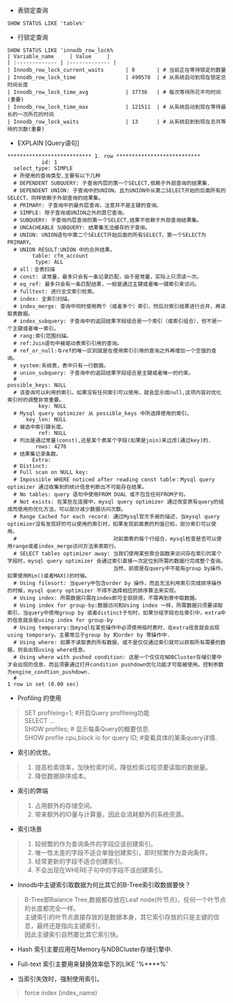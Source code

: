 * 表锁定查询
```
SHOW STATUS LIKE 'table%'
```

* 行锁定查询
```
SHOW STATUS LIKE 'innodb_row_lock%
| Variable_name     | Value     |
| :------------- | :------------- |
| Innodb_row_lock_current_waits       | 0       | # 当前正在等待锁定的数量
| Innodb_row_lock_time                | 490578  | # 从系统启动到现在锁定总时间长度
| Innodb_row_lock_time_avg            | 37736   | # 每次等待所花平均时间(重要)
| Innodb_row_lock_time_max            | 121511  | # 从系统启动到现在等待最长的一次所花的时间
| Innodb_row_lock_waits               | 13      | # 从系统启到到现在总共等待的次数(重要)
```

* EXPLAIN [Query语句]
```
*************************** 1. row ***************************
           id: 1
  select_type: SIMPLE
  # 所使用的查询类型,主要有以下几种
  # DEPENDENT SUBQUERY: 子查询内层的第一个SELECT,依赖于外部查询的结果集.
  # DEPENDENT UNION: 子查询中的UNION，且为UNION中从第二SELECT开始的后面所有的SELECT，同样依赖于外部查询的结果集。
  # PRIMARY: 子查询中的最外层查询，注意并不是主键的查询。
  # SIMPLE: 除子查询或UNION之外的其它查询。
  # SUBQUERY: 子查询内层查询的第一个SELECT,结果不依赖于外部查询结果集。
  # UNCACHEABLE SUBQUERY: 结果集无法缓存的子查询。
  # UNION: UNION语句中第二个SELECT开始后面的所有SELECT，第一个SELECT为PRIMARY。
  # UNION RESULT:UNION 中的合并结果。
        table: cfm_account
         type: ALL
  # all：全表扫描
  # const: 读常量，最多只会有一条记录匹配，由于是常量，实际上只须读一次。
  # eq_ref: 最多只会有一条匹配结果，一般是通过主键或者唯一键索引来访问。
  # fulltext: 进行全文索引检索。
  # index: 全索引扫描。
  # index_merge: 查询中同时使用两个（或者多个）索引，然后对索引结果进行合并，再读取表数据。
  # index_subquery: 子查询中的返回结果字段组合是一个索引（或索引组合），但不是一个主键或者唯一索引。
  # rang:索引范围扫描。
  # ref:Join语句中被驱动表索引引用的查询。
  # ref_or_null:与ref的唯一区别就是在使用索引引用的查询之外再增加一个空值的查询。
  # system:系统表，表中只有一行数据。
  # union_subquery: 子查询中的返回结果字段组合是主键或者唯一的约束。
  #      
possible_keys: NULL
  # 该查询可以利用的索引。如果没有任何索引可以使用，就会显示成null,这项内容对优化索引时的调整非常重要。
          key: NULL
  # Mysql query optimizer 从 possible_keys 中所选择使用的索引。        
      key_len: NULL
  # 被选中索引键长度。
          ref: NULL
  # 列出是通过常量(const),还是某个表某个字段(如果是join)来过虑(通过key)的.
         rows: 4276
  # 结果集记录条数。
        Extra:
  # Distinct:
  # Full scan on NULL key:
  # Impossible WHERE noticed after reading const table：Mysql query optimizer 通过收集到的统计信息判断出不可能存在结果。
  # No tables: query 语句中使用FROM DUAL 或不包含任何FROM子句。
  # Not exists: 在某些左连接中，mysql query optimizer 通过改变原有query的组成而使用的优化方法，可以部分减少数据访问次数。
  # Range Cached for each record: 通过Mysql官方手册的描述，当mysql query optimizer没有发现好的可以使用的索引时，如果发现前面表的列值已知，部分索引可以使用。
  #                               对前面表的每个行组合，mysql检查是否可以使用range或者index_merge访问方法来索取行。
  # SELECT tables optimizer away: 当我们使用某些聚合函数来访问存在索引的某个字段时，mysql query optimizer 会通过索引直接一次定位到所需的数据行完成整个查询。
                                  当然，前提是在query中不能有group by操作。如果使用Min()或者MAX()的时候。
  # Using filesort: 当query中包含order by 操作，而且无法利用索引完成排序操作的时候，mysql query optimizer 不得不选择相应的排序算法来实现。
  # Using index: 所需数据只需在index即可全部获得，不需再到表中取数据。
  # Using index for group-by:数据访问和Using index 一样，所需数据只须要读取索引，当query中使用group by 或者distinct子句时，如果分组字段也在索引中，extra中的信息就会是using index for group-by
  # Using temporary:当mysql在某些操作中必须使用临时表时，在extra信息就会出现using temporary。主要常见于group by 和order by 等操作中.
  # Using where: 如果不读取表的所有数据，或不是仅仅通过索引就可以获取所有需要的数据，则会出现using where信息。
  # Using where with pushed condition: 这是一个仅仅在NDBCluster存储引擎中才会出现的信息，而且须要通过打开condition pushdown优化功能才可能被使用。控制参数为engine_condtion_pushdown.
  #      
1 row in set (0.00 sec)
```

* Profiling 的使用
>SET profileing=1; #开启Query profileing功能  
>SELECT ...  
>SHOW profiles;   # 显示每条Query的概要信息.  
>SHOW profile cpu,block io for query ID; #查看具体的某条query详情.  

* 索引的优势。  
>1. 提高检索效率，加快检索时间，降低检索过程须要读取的数据量。
>2. 降低数据排序成本。

* 索引的弊端
>1. 占用额外的存储空间。
>2. 带来额外的IO量与计算量，因此会消耗额外的系统资源。

* 索引场景
>1. 较频繁的作为查询条件的字段应该创建索引。
>2. 唯一性太差的字段不适合单独创建索引，即时频繁作为查询条件。
>3. 经常更新的字段不适合创建索引。
>4. 不会出现在WHERE子句中的字段不该创建索引。

* Innodb中主键索引取数据为何比其它的B-Tree索引取数据要快？
>B-Tree即Balance Tree,数据都存放在Leaf node(叶节点)，任何一个叶节点的长度都完全一样。  
>主键索引的叶节点直接存放的是数据本身，其它索引存放的只是主键的信息，最终还是指向主键索引，  
>因此主键索引自然要比其它索引快。

* Hash 索引主要应用在Memory与NDBCluster存储引擎中.  

* Full-text 索引主要用来替换效率低下的LIKE '%****%'

* 当索引失效时，强制使用索引。
> force index (index_name)
